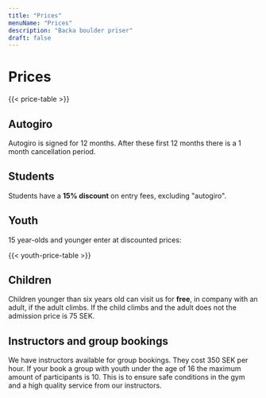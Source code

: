 ```yaml
---
title: "Prices"
menuName: "Prices"
description: "Backa boulder priser"
draft: false
---
```


# Prices

{{< price-table >}}

## Autogiro

Autogiro is signed for 12 months. After these first 12 months there is a 1 month cancellation period.

## Students

Students have a __15% discount__ on entry fees, excluding "autogiro".

## Youth

15 year-olds and younger enter at discounted prices:

{{< youth-price-table >}}

## Children

Children younger than six years old can visit us for __free__, in company with an adult, if the adult climbs. 
If the child climbs and the adult does not the admission price is 75 SEK.

## Instructors and group bookings

We have instructors available for group bookings. They cost 350 SEK per hour.
If your book a group with youth under the age of 16 the maximum amount of participants is 10.
This is to ensure safe conditions in the gym and a high quality service from our instructors. 
